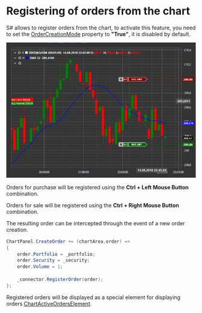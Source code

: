 # Registering of orders from the chart

S\# allows to register orders from the chart, to activate this feature, you need to set the [OrderCreationMode](xref:StockSharp.Xaml.Charting.Chart.OrderCreationMode) property to **"True"**, it is disabled by default.

![API GUI Trading from chart](../images/API_GUI_Trading_from_chart.png)

Orders for purchase will be registered using the **Ctrl + Left Mouse Button** combination.

Orders for sale will be registered using the **Ctrl + Right Mouse Button** combination.

The resulting order can be intercepted through the event of a new order creation.

```cs
ChartPanel.CreateOrder += (chartArea,order) =>
{
	order.Portfolio = _portfolio;
	order.Security = _security;
	order.Volume = 1;
	
	_connector.RegisterOrder(order);
};
```

Registered orders will be displayed as a special element for displaying orders [ChartActiveOrdersElement](xref:StockSharp.Xaml.Charting.ChartActiveOrdersElement).
